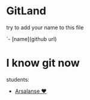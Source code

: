 # __GitLand__
try to add your name to this file

`- [name](github url)

# I know git now
students:
- [Arsalanse :heart:](https://github.com/arsalanses)
